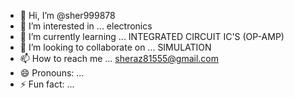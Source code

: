 - 👋 Hi, I’m @sher999878
- 👀 I’m interested in ... electronics
- 🌱 I’m currently learning ...  INTEGRATED CIRCUIT IC'S (OP-AMP)
- 💞️ I’m looking to collaborate on ... SIMULATION
- 📫 How to reach me ...      sheraz81555@gmail.com 
- 😄 Pronouns: ...
- ⚡ Fun fact: ...

<!---
sher999878/sher999878 is a ✨ special ✨ repository because its `README.md` (this file) appears on your GitHub profile.
You can click the Preview link to take a look at your changes.
--->
